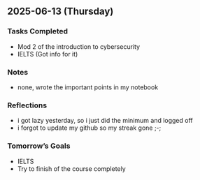 ## 2025-06-13 (Thursday)

### Tasks Completed
- Mod 2 of the introduction to cybersecurity
- IELTS (Got info for it)
### Notes
- none, wrote the important points in my notebook

### Reflections
- i got lazy yesterday, so i just did the minimum and logged off
- i forgot to update my github so my streak gone ;-;

### Tomorrow’s Goals
- IELTS
- Try to finish of the course completely 
